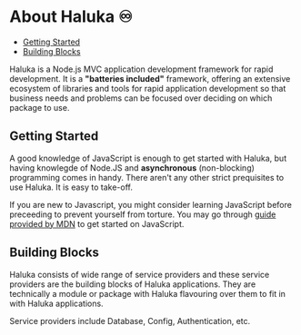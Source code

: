 # About Haluka ♾️

*   [Getting Started](#gettingstarted)
*   [Building Blocks](#buildingblocks)

Haluka is a Node.js MVC application development framework for rapid development. It is a **"batteries included"** framework, offering an extensive ecosystem of libraries and tools for rapid application development so that business needs and problems can be focused over deciding on which package to use.


## Getting Started

A good knowledge of JavaScript is enough to get started with Haluka, but having knowlegde of Node.JS and **asynchronous** (non-blocking) programming comes in handy. There aren't any other strict prequisites to use Haluka. It is easy to take-off.

If you are new to Javascript, you might consider learning JavaScript before preceeding to prevent yourself from torture. You may go through [guide provided by MDN](https://developer.mozilla.org/bm/docs/Web/JavaScript) to get started on JavaScript.


## Building Blocks

Haluka consists of wide range of service providers and these service providers are the building blocks of Haluka applications. They are technically a module or package with Haluka flavouring over them to fit in with Haluka applications.

Service providers include Database, Config, Authentication, etc.
